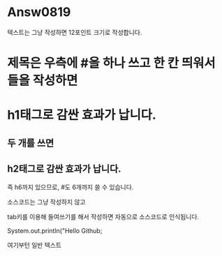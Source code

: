# Answ0819

<!-- 텍스트 적기 -->
텍스트는 그냥 작성하면 12포인트 크기로 작성합니다.

<!-- 제목 -->
# 제목은 우측에 #을 하나 쓰고 한 칸 띄워서 들을 작성하면
<h1>h1태그로 감싼 효과가 납니다.</h1>

## 두 개를 쓰면
<h2>h2태그로 감싼 효과가 납니다.</h2>

즉 h6까지 있으므로, #도 6개까지 쓸 수 있습니다.


<!-- 소스코드 게시 1 -->
소스코드는 그냥 작성하지 않고

tab키를 이용해 들여쓰기를 해서 작성하면 자동으로 소스코드로 인식됩니다.

  System.out.println("Hello Github;
  
여기부턴 일반 텍스트
